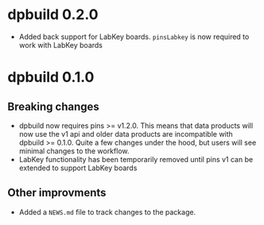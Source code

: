 # dpbuild 0.2.0

* Added back support for LabKey boards. `pinsLabkey` is now required to work with LabKey boards

# dpbuild 0.1.0

## Breaking changes

* dpbuild now requires pins >= v1.2.0. This means that data products will now use the v1 api and older data products are incompatible with dpbuild >= 0.1.0. Quite a few changes under the hood, but users will see minimal changes to the workflow.
* LabKey functionality has been temporarily removed until pins v1 can be extended to support LabKey boards

## Other improvments

* Added a `NEWS.md` file to track changes to the package.
